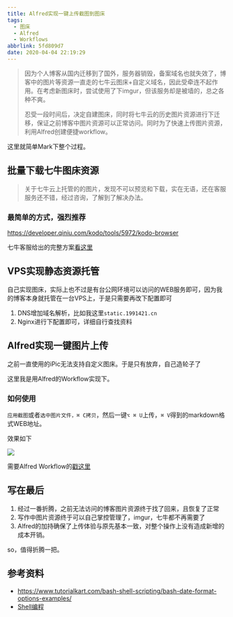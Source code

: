 ```yaml
---
title: Alfred实现一键上传截图到图床
tags:
  - 图床
  - Alfred 
  - Workflows
abbrlink: 5fd809d7
date: 2020-04-04 22:19:29
---
```

> 因为个人博客从国内迁移到了国外，服务器销毁，备案域名也就失效了，博客中的图片等资源一直走的七牛云图床+自定义域名，因此受牵连不起作用。在考虑新图床时，尝试使用了下imgur，但该服务却是被墙的，总之各种不爽。
> 
> 忍受一段时间后，决定自建图床，同时将七牛云的历史图片资源进行下迁移，保证之前博客中图片资源可以正常访问。同时为了快速上传图片资源，利用Alfred创建便捷workflow。


这里就简单Mark下整个过程。


## 批量下载七牛图床资源
> 关于七牛云上托管的的图片，发现不可以预览和下载，实在无语，还在客服服务还不错，经过咨询，了解到了解决办法。


### 最简单的方式，强烈推荐

https://developer.qiniu.com/kodo/tools/5972/kodo-browser

七牛客服给出的完整方案[看这里](https://github.com/alanhg/others-note/issues/112)

##  VPS实现静态资源托管

自己实现图床，实际上也不过是有台公网环境可以访问的WEB服务即可，因为我的博客本身就托管在一台VPS上，于是只需要再改下配置即可

1. DNS增加域名解析，比如我这里`static.1991421.cn`
2. Nginx进行下配置即可，详细自行查找资料


##  Alfred实现一键图片上传

之前一直使用的iPic无法支持自定义图床。于是只有放弃，自己造轮子了

这里我是用Alfred的Workflow实现下。

### 如何使用

`应用截图`或者`选中图片文件，⌘ C拷贝`，然后一键`⌥ ⌘ U`上传，`⌘ V`得到的markdown格式WEB地址。

效果如下


![](http://static.1991421.cn/2020/2020-04-04-221152.gif)

需要Alfred Workflow的[戳这里](https://github.com/alanhg/alfred-workflows/tree/master/pic-uploader)


## 写在最后
1. 经过一番折腾，之前无法访问的博客图片资源终于找了回来，且恢复了正常
2. 写作中图片资源终于可以自己掌控管理了，imgur，七牛都不再需要了
3. Alfred的加持确保了上传体验与原先基本一致，对整个操作上没有造成新增的成本开销。

so，值得折腾一把。

## 参考资料
- https://www.tutorialkart.com/bash-shell-scripting/bash-date-format-options-examples/
- [Shell编程](http://c.biancheng.net/view/821.html)

